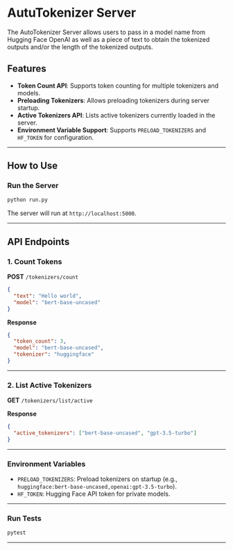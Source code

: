 # AutuTokenizer Server

The AutoTokenizer Server allows users to pass in a model name from Hugging Face OpenAI as well as a piece of text to obtain the tokenized outputs and/or the length of the tokenized outputs.


## Features

- **Token Count API**: Supports token counting for multiple tokenizers and models.
- **Preloading Tokenizers**: Allows preloading tokenizers during server startup.
- **Active Tokenizers API**: Lists active tokenizers currently loaded in the server.
- **Environment Variable Support**: Supports `PRELOAD_TOKENIZERS` and `HF_TOKEN` for configuration.

---

## How to Use

### **Run the Server**
```bash
python run.py
```

The server will run at `http://localhost:5000`.

---

## API Endpoints

### **1. Count Tokens**
**POST** `/tokenizers/count`
```json
{
  "text": "Hello world",
  "model": "bert-base-uncased"
}
```

**Response**
```json
{
  "token_count": 3,
  "model": "bert-base-uncased",
  "tokenizer": "huggingface"
}
```

---

### **2. List Active Tokenizers**
**GET** `/tokenizers/list/active`

**Response**
```json
{
  "active_tokenizers": ["bert-base-uncased", "gpt-3.5-turbo"]
}
```

---

### Environment Variables

- `PRELOAD_TOKENIZERS`: Preload tokenizers on startup (e.g., `huggingface:bert-base-uncased,openai:gpt-3.5-turbo`).
- `HF_TOKEN`: Hugging Face API token for private models.

---

### Run Tests
```bash
pytest
```

---

